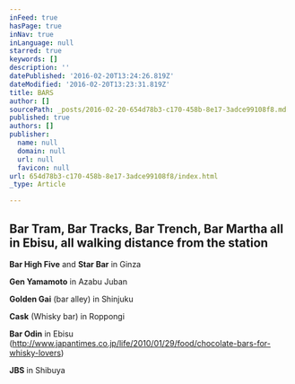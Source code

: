 ```yaml
---
inFeed: true
hasPage: true
inNav: true
inLanguage: null
starred: true
keywords: []
description: ''
datePublished: '2016-02-20T13:24:26.819Z'
dateModified: '2016-02-20T13:23:31.819Z'
title: BARS
author: []
sourcePath: _posts/2016-02-20-654d78b3-c170-458b-8e17-3adce99108f8.md
published: true
authors: []
publisher:
  name: null
  domain: null
  url: null
  favicon: null
url: 654d78b3-c170-458b-8e17-3adce99108f8/index.html
_type: Article

---
```

## **Bar Tram**, **Bar Tracks**, **Bar Trench**, **Bar Martha** all in Ebisu, all walking distance from the station 

**Bar High Five** and **Star Bar** in Ginza 

**Gen Yamamoto** in Azabu Juban 

**Golden Gai** (bar alley) in Shinjuku 

**Cask** (Whisky bar) in Roppongi 

**Bar Odin** in Ebisu (http://www.japantimes.co.jp/life/2010/01/29/food/chocolate-bars-for-whisky-lovers) 

**JBS** in Shibuya